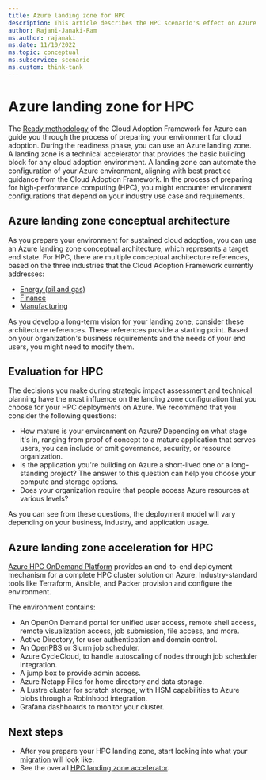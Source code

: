 ```yaml
---
title: Azure landing zone for HPC
description: This article describes the HPC scenario's effect on Azure landing zone design.
author: Rajani-Janaki-Ram
ms.author: rajanaki
ms.date: 11/10/2022
ms.topic: conceptual
ms.subservice: scenario
ms.custom: think-tank
---
```


# Azure landing zone for HPC

The [Ready methodology](../../ready/index.md) of the Cloud Adoption Framework for Azure can guide you through the process of preparing your environment for cloud adoption. During the readiness phase, you can use an Azure landing zone. A landing zone is a technical accelerator that provides the basic building block for any cloud adoption environment. A landing zone can automate the configuration of your Azure environment, aligning with best practice guidance from the Cloud Adoption Framework. In the process of preparing for high-performance computing (HPC), you might encounter environment configurations that depend on your industry use case and requirements.

## Azure landing zone conceptual architecture

As you prepare your environment for sustained cloud adoption, you can use an Azure landing zone conceptual architecture, which represents a target end state. For HPC, there are multiple conceptual architecture references, based on the three industries that the Cloud Adoption Framework currently addresses:

- [Energy (oil and gas)](../azure-hpc/energy/compute.md#use-case-and-reference-architecture-for-seismic-processing)
- [Finance](./azure-hpc-landing-zone-accelerator.md#example-conceptual-reference-architecture-for-energy)
- [Manufacturing](./azure-hpc-landing-zone-accelerator.md#example-conceptual-reference-architecture-for-finance)

As you develop a long-term vision for your landing zone, consider these architecture references. These references provide a starting point. Based on your organization's business requirements and the needs of your end users, you might need to modify them.

## Evaluation for HPC

The decisions you make during strategic impact assessment and technical planning have the most influence on the landing zone configuration that you choose for your HPC deployments on Azure. We recommend that you consider the following questions:

- How mature is your environment on Azure? Depending on what stage it's in, ranging from proof of concept to a mature application that serves users, you can include or omit governance, security, or resource organization.
- Is the application you're building on Azure a short-lived one or a long-standing project? The answer to this question can help you choose your compute and storage options.
- Does your organization require that people access Azure resources at various levels?

As you can see from these questions, the deployment model will vary depending on your business, industry, and application usage.

## Azure landing zone acceleration for HPC

[Azure HPC OnDemand Platform](https://azure.github.io/az-hop) provides an end-to-end deployment mechanism for a complete HPC cluster solution on Azure. Industry-standard tools like Terraform, Ansible, and Packer provision and configure the environment. 

The environment contains:

- An OpenOn Demand portal for unified user access, remote shell access, remote visualization access, job submission, file access, and more.
- Active Directory, for user authentication and domain control.
- An OpenPBS or Slurm job scheduler.
- Azure CycleCloud, to handle autoscaling of nodes through job scheduler integration.
- A jump box to provide admin access.
- Azure Netapp Files for home directory and data storage.
- A Lustre cluster for scratch storage, with HSM capabilities to Azure blobs through a Robinhood integration.
- Grafana dashboards to monitor your cluster.

## Next steps

- After you prepare your HPC landing zone, start looking into what your [migration](./migrate.md) will look like.
- See the overall [HPC landing zone accelerator](./azure-hpc-landing-zone-accelerator.md).
